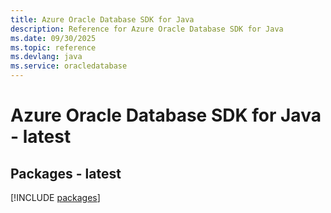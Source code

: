 ```yaml
---
title: Azure Oracle Database SDK for Java
description: Reference for Azure Oracle Database SDK for Java
ms.date: 09/30/2025
ms.topic: reference
ms.devlang: java
ms.service: oracledatabase
---
```

# Azure Oracle Database SDK for Java - latest
## Packages - latest
[!INCLUDE [packages](oracle-database-index.md)]